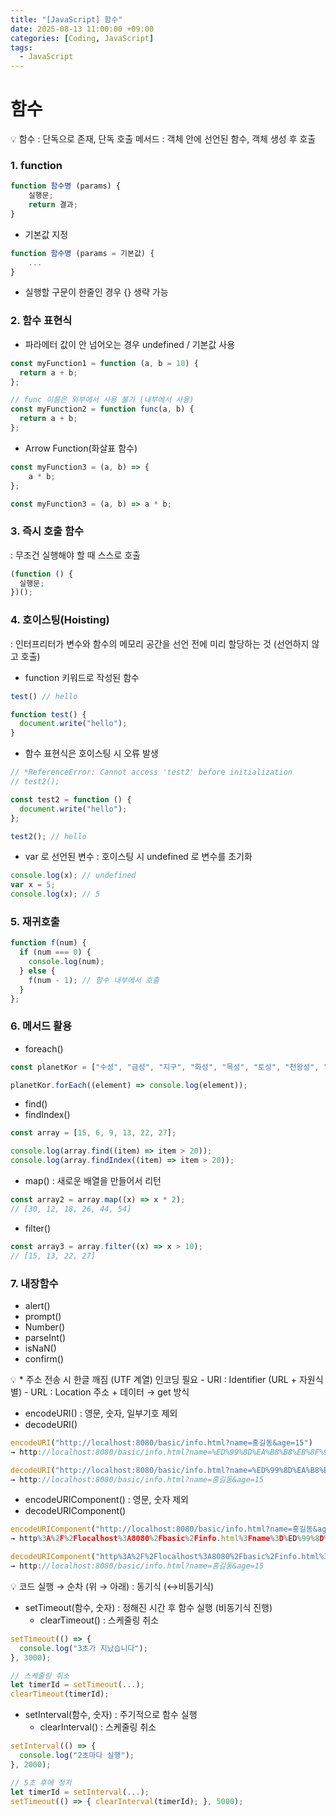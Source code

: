 ```yaml
---
title: "[JavaScript] 함수"
date: 2025-08-13 11:00:00 +09:00
categories: [Coding, JavaScript]
tags:
  - JavaScript
---
```


# 함수

<aside>
💡 함수 : 단독으로 존재, 단독 호출
메서드 : 객체 안에 선언된 함수, 객체 생성 후 호출

</aside>

### 1. function

```jsx
function 함수명 (params) {
	실행문;
	return 결과;
}
```

- 기본값 지정

```jsx
function 함수명 (params = 기본값) {
	...
}
```

- 실행할 구문이 한줄인 경우 {} 생략 가능

### 2. 함수 표현식

- 파라메터 값이 안 넘어오는 경우 undefined / 기본값 사용

```jsx
const myFunction1 = function (a, b = 10) {
  return a + b;
};

// func 이름은 외부에서 사용 불가 (내부에서 사용)
const myFunction2 = function func(a, b) {
  return a + b;
};
```

- Arrow Function(화살표 함수)

```jsx
const myFunction3 = (a, b) => {
	a * b;
};

const myFunction3 = (a, b) => a * b;
```

### 3. 즉시 호출 함수

: 무조건 실행해야 할 때 스스로 호출

```jsx
(function () {
  실행문;
})();
```

### 4. 호이스팅(Hoisting)

: 인터프리터가 변수와 함수의 메모리 공간을 선언 전에 미리 할당하는 것 (선언하지 않고 호출)

- function 키워드로 작성된 함수

```jsx
test() // hello

function test() {
  document.write("hello");
}
```

- 함수 표현식은 호이스팅 시 오류 발생

```jsx
// *ReferenceError: Cannot access 'test2' before initialization
// test2();

const test2 = function () {
  document.write("hello");
};

test2(); // hello
```

- var 로 선언된 변수 : 호이스팅 시 undefined 로 변수를 초기화

```jsx
console.log(x); // undefined
var x = 5;
console.log(x); // 5
```

### 5. 재귀호출

```jsx
function f(num) {
  if (num === 0) {
    console.log(num);
  } else {
    f(num - 1); // 함수 내부에서 호출
  }
};
```

### 6. 메서드 활용

- foreach()

```jsx
const planetKor = ["수성", "금성", "지구", "화성", "목성", "토성", "천왕성", "해왕성"];

planetKor.forEach((element) => console.log(element));
```

- find()
- findIndex()

```jsx
const array = [15, 6, 9, 13, 22, 27];

console.log(array.find((item) => item > 20));
console.log(array.findIndex((item) => item > 20));
```

- map() : 새로운 배열을 만들어서 리턴

```jsx
const array2 = array.map((x) => x * 2);
// [30, 12, 18, 26, 44, 54]
```

- filter()

```jsx
const array3 = array.filter((x) => x > 10);
// [15, 13, 22, 27]
```

### 7. 내장함수

- alert()
- prompt()
- Number()
- parseInt()
- isNaN()
- confirm()

<aside>
💡 * 주소 전송 시 한글 깨짐 (UTF 계열) 인코딩 필요
- URI : Identifier (URL + 자원식별)
- URL : Location
주소 + 데이터 → get 방식

</aside>

- encodeURI() : 영문, 숫자, 일부기호 제외
- decodeURI()

```jsx
encodeURI("http://localhost:8080/basic/info.html?name=홍길동&age=15")
→ http://localhost:8080/basic/info.html?name=%ED%99%8D%EA%B8%B8%EB%8F%99&age=15

decodeURI("http://localhost:8080/basic/info.html?name=%ED%99%8D%EA%B8%B8%EB%8F%99&age=15")
→ http://localhost:8080/basic/info.html?name=홍길동&age=15
```

- encodeURIComponent() : 영문, 숫자 제외
- decodeURIComponent()

```jsx
encodeURIComponent("http://localhost:8080/basic/info.html?name=홍길동&age=15")
→ http%3A%2F%2Flocalhost%3A8080%2Fbasic%2Finfo.html%3Fname%3D%ED%99%8D%EA%B8%B8%EB%8F%99%26age%3D1

decodeURIComponent("http%3A%2F%2Flocalhost%3A8080%2Fbasic%2Finfo.html%3Fname%3D%ED%99%8D%EA%B8%B8%EB%8F%99%26age%3D15")
→ http://localhost:8080/basic/info.html?name=홍길동&age=15
```

<aside>
💡 코드 실행 → 순차 (위 → 아래) : 동기식 (↔비동기식)

</aside>

- setTimeout(함수, 숫자) : 정해진 시간 후 함수 실행 (비동기식 진행)
    - clearTimeout() : 스케줄링 취소

```jsx
setTimeout(() => {
  console.log("3초가 지났습니다");
}, 3000);

// 스케줄링 취소
let timerId = setTimeout(...);
clearTimeout(timerId);
```

- setInterval(함수, 숫자) : 주기적으로 함수 실행
    - clearInterval() : 스케줄링 취소

```jsx
setInterval(() => {
  console.log("2초마다 실행");
}, 2000);

// 5초 후에 정지
let timerId = setInterval(...);
setTimeout(() => { clearInterval(timerId); }, 5000);
```